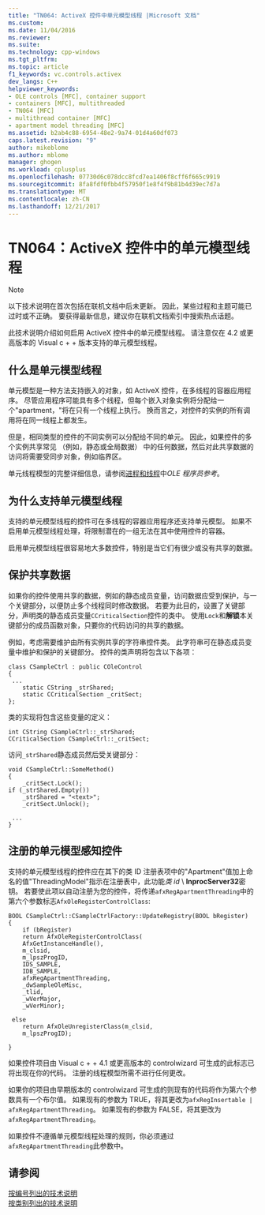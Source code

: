```yaml
---
title: "TN064: ActiveX 控件中单元模型线程 |Microsoft 文档"
ms.custom: 
ms.date: 11/04/2016
ms.reviewer: 
ms.suite: 
ms.technology: cpp-windows
ms.tgt_pltfrm: 
ms.topic: article
f1_keywords: vc.controls.activex
dev_langs: C++
helpviewer_keywords:
- OLE controls [MFC], container support
- containers [MFC], multithreaded
- TN064 [MFC]
- multithread container [MFC]
- apartment model threading [MFC]
ms.assetid: b2ab4c88-6954-48e2-9a74-01d4a60df073
caps.latest.revision: "9"
author: mikeblome
ms.author: mblome
manager: ghogen
ms.workload: cplusplus
ms.openlocfilehash: 07730d6c078dcc8fcd7ea1406f8cff6f665c9919
ms.sourcegitcommit: 8fa8fdf0fbb4f57950f1e8f4f9b81b4d39ec7d7a
ms.translationtype: MT
ms.contentlocale: zh-CN
ms.lasthandoff: 12/21/2017
---
```

# <a name="tn064-apartment-model-threading-in-activex-controls"></a>TN064：ActiveX 控件中的单元模型线程
> [!NOTE]
>  以下技术说明在首次包括在联机文档中后未更新。 因此，某些过程和主题可能已过时或不正确。 要获得最新信息，建议你在联机文档索引中搜索热点话题。  
  
 此技术说明介绍如何启用 ActiveX 控件中的单元模型线程。 请注意仅在 4.2 或更高版本的 Visual c + + 版本支持的单元模型线程。  
  
## <a name="what-is-apartment-model-threading"></a>什么是单元模型线程  
 单元模型是一种方法支持嵌入的对象，如 ActiveX 控件，在多线程的容器应用程序。 尽管应用程序可能具有多个线程，但每个嵌入对象实例将分配给一个"apartment，"将在只有一个线程上执行。 换而言之，对控件的实例的所有调用将在同一线程上都发生。  
  
 但是，相同类型的控件的不同实例可以分配给不同的单元。 因此，如果控件的多个实例共享常见 （例如，静态或全局数据） 中的任何数据，然后对此共享数据的访问将需要受同步对象，例如临界区。  
  
 单元线程模型的完整详细信息，请参阅[进程和线程](http://msdn.microsoft.com/library/windows/desktop/ms684841)中*OLE 程序员参考*。  
  
## <a name="why-support-apartment-model-threading"></a>为什么支持单元模型线程  
 支持的单元模型线程的控件可在多线程的容器应用程序还支持单元模型。 如果不启用单元模型线程处理，将限制潜在的一组无法在其中使用控件的容器。  
  
 启用单元模型线程很容易地大多数控件，特别是当它们有很少或没有共享的数据。  
  
## <a name="protecting-shared-data"></a>保护共享数据  
 如果你的控件使用共享的数据，例如的静态成员变量，访问数据应受到保护，与一个关键部分，以便防止多个线程同时修改数据。 若要为此目的，设置了关键部分，声明类的静态成员变量`CCriticalSection`控件的类中。 使用`Lock`和**解锁**本关键部分的成员函数对象，只要你的代码访问的共享的数据。  
  
 例如，考虑需要维护由所有实例共享的字符串控件类。 此字符串可在静态成员变量中维护和保护的关键部分。 控件的类声明将包含以下各项：  
  
```  
class CSampleCtrl : public COleControl  
{  
 ...  
    static CString _strShared;  
    static CCriticalSection _critSect;  
};  
```  
  
 类的实现将包含这些变量的定义：  
  
```  
int CString CSampleCtrl::_strShared;  
CCriticalSection CSampleCtrl::_critSect;  
```  
  
 访问`_strShared`静态成员然后受关键部分：  
  
```  
void CSampleCtrl::SomeMethod()  
{  
    _critSect.Lock();
if (_strShared.Empty())  
    _strShared = "<text>";  
    _critSect.Unlock();

 ...  
}  
```  
  
## <a name="registering-an-apartment-model-aware-control"></a>注册的单元模型感知控件  
 支持的单元模型线程的控件应在其下的类 ID 注册表项中的"Apartment"值加上命名的值"ThreadingModel"指示在注册表中，此功能*类 id* \\ **InprocServer32**密钥。 若要使此项以自动注册为您的控件，将传递`afxRegApartmentThreading`中的第六个参数标志`AfxOleRegisterControlClass`:  
  
```  
BOOL CSampleCtrl::CSampleCtrlFactory::UpdateRegistry(BOOL bRegister)  
{  
    if (bRegister)  
    return AfxOleRegisterControlClass(
    AfxGetInstanceHandle(), 
    m_clsid, 
    m_lpszProgID, 
    IDS_SAMPLE, 
    IDB_SAMPLE, 
    afxRegApartmentThreading, 
    _dwSampleOleMisc, 
    _tlid, 
    _wVerMajor, 
    _wVerMinor);

 else  
    return AfxOleUnregisterClass(m_clsid,
    m_lpszProgID);

}  
```  
  
 如果控件项目由 Visual c + + 4.1 或更高版本的 controlwizard 可生成的此标志已将出现在你的代码。 注册的线程模型所需不进行任何更改。  
  
 如果你的项目由早期版本的 controlwizard 可生成的则现有的代码将作为第六个参数具有一个布尔值。 如果现有的参数为 TRUE，将其更改为`afxRegInsertable | afxRegApartmentThreading`。 如果现有的参数为 FALSE，将其更改为`afxRegApartmentThreading`。  
  
 如果控件不遵循单元模型线程处理的规则，你必须通过`afxRegApartmentThreading`此参数中。  
  
## <a name="see-also"></a>请参阅  
 [按编号列出的技术说明](../mfc/technical-notes-by-number.md)   
 [按类别列出的技术说明](../mfc/technical-notes-by-category.md)

